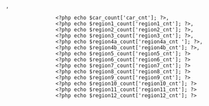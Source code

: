  <?php echo $ncr_count['ncr_cnt']; ?>,
                    <?php echo $car_count['car_cnt']; ?>,
                    <?php echo $region1_count['region1_cnt']; ?>,
                    <?php echo $region2_count['region2_cnt']; ?>,
                    <?php echo $region3_count['region3_cnt']; ?>,
                    <?php echo $region4a_count['region4a_cnt ']; ?>,
                    <?php echo $region4b_count['region4b_cnt']; ?>,
                    <?php echo $region5_count['region5_cnt']; ?>
                    <?php echo $region6_count['region6_cnt']; ?>
                    <?php echo $region7_count['region7_cnt']; ?>
                    <?php echo $region8_count['region8_cnt']; ?>
                    <?php echo $region9_count['region9_cnt']; ?>
                    <?php echo $region10_count['region10_cnt']; ?>
                    <?php echo $region11_count['region11_cnt']; ?>
                    <?php echo $region12_count['region12_cnt']; ?>